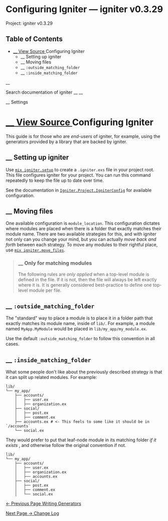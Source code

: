 # Configuring Igniter — igniter v0.3.29

Project: igniter v0.3.29

## Table of Contents

- [ __ View Source ](external_link) Configuring Igniter
  - __ Setting up igniter
  - __ Moving files
  - __ `:outside_matching_folder`
  - __ `:inside_matching_folder`

__

Search documentation of igniter __ __

__ Settings

#  [ __ View Source ](external_link) Configuring Igniter

This guide is for those who are _end-users_ of igniter, for example, using the generators provided by a library that are backed by igniter.

##  __ Setting up igniter

Use [`mix igniter.setup`](external_link) to create a `.igniter.exs` file in your project root. This file configures igniter for your project. You can run this command repeatedly to keep the file up to date over time.

See the documentation in [`Igniter.Project.IgniterConfig`](external_link) for available configuration.

##  __ Moving files

One available configuration is `module_location`. This configuration dictates where modules are placed when there is a folder that exactly matches their module name. There are two available strategies for this, and with igniter not only can you change your mind, but you can actually _move back and forth_ between each strategy. To move any modules to their rightful place, use [`mix igniter.move_files`](external_link).

> ###  __ Only for matching modules
> 
> The following rules are _only applied_ when a top-level module is defined in the file. If it is not, then the file will always be left exactly where it is. It is generally considered best-practice to define one top-level module per file.

##  __ `:outside_matching_folder`

The "standard" way to place a module is to place it in a folder path that exactly matches its module name, inside of `lib/`. For example, a module named `MyApp.MyModule` would be placed in `lib/my_app/my_module.ex`.

Use the default `:outside_matching_folder` to follow this convention in all cases.

##  __ `:inside_matching_folder`

What some people don't like about the previously described strategy is that it can split up related modules. For example:
    
    
    lib/
    └── my_app/
        ├── accounts/
        │   ├── user.ex
        │   ├── organization.ex
        ├── social/
        │   ├── post.ex
        │   ├── comment.ex
        ├── accounts.ex # <- This feels to some like it should be in `/accounts`
        └── social.ex

They would prefer to put that leaf-node module in its matching folder _if it exists_ , and otherwise follow the original convention if not.
    
    
    lib/
    └── my_app/
        ├── accounts/
        │   ├── user.ex
        │   ├── organization.ex
        │   ├── accounts.ex
        ├── social/
        │   ├── post.ex
        │   ├── comment.ex
        │   └── social.ex

[ ← Previous Page  Writing Generators  ](external_link)

[ Next Page →  Change Log  ](external_link)
